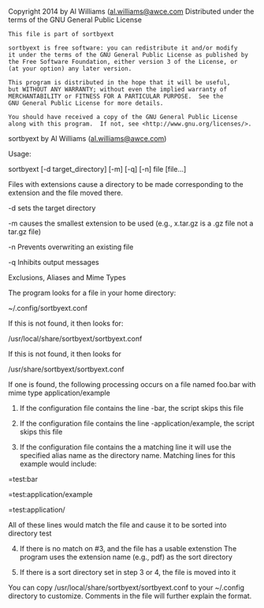Copyright 2014 by Al Williams (al.williams@awce.com
Distributed under the terms of the GNU General Public License

    This file is part of sortbyext

    sortbyext is free software: you can redistribute it and/or modify
    it under the terms of the GNU General Public License as published by
    the Free Software Foundation, either version 3 of the License, or
    (at your option) any later version.

    This program is distributed in the hope that it will be useful,
    but WITHOUT ANY WARRANTY; without even the implied warranty of
    MERCHANTABILITY or FITNESS FOR A PARTICULAR PURPOSE.  See the
    GNU General Public License for more details.

    You should have received a copy of the GNU General Public License
    along with this program.  If not, see <http://www.gnu.org/licenses/>.



sortbyext by Al Williams (al.williams@awce.com)

Usage:

sortbyext [-d target_directory] [-m] [-q] [-n] file [file...]

Files with extensions cause a directory to be made
corresponding to the extension and the file moved
there.

-d sets the target directory

-m causes the smallest extension to be used
(e.g., x.tar.gz is a .gz file not a tar.gz file)

-n Prevents overwriting an existing file

-q Inhibits output messages


Exclusions, Aliases and Mime Types

The program looks for a file in your home directory:


~/.config/sortbyext.conf

If this is not found, it then looks for:


/usr/local/share/sortbyext/sortbyext.conf

If this is not found, it then looks for

/usr/share/sortbyext/sortbyext.conf

If one is found, the following processing occurs on a file
named foo.bar with mime type application/example


1) If the configuration file contains the line -bar, the script skips this file


2) If the configuration file contains the line -application/example, the script skips this file


3) If the configuration file contains the a matching line it will use 
the specified alias name as the directory name. Matching lines for this example
would include:


=test:bar


=test:application/example


=test:application/ 


All of these lines would match the file and cause it to be sorted into
directory test 


4) If there is no match on #3, and the file has a usable extenstion
The program uses the extension name (e.g., pdf) as the sort directory


5) If there is a sort directory set in step 3 or 4, the file is moved into it


You can copy /usr/local/share/sortbyext/sortbyext.conf to your ~/.config directory to customize. Comments in the file will further explain the format.

